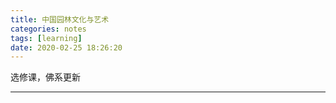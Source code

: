 ```yaml
---
title: 中国园林文化与艺术
categories: notes
tags: [learning]
date: 2020-02-25 18:26:20
---
```


选修课，佛系更新

---
